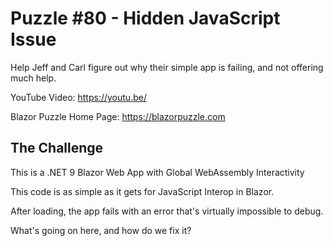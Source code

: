 # Puzzle #80 - Hidden JavaScript Issue

Help Jeff and Carl figure out why their simple app is failing, and not offering much help.

YouTube Video: https://youtu.be/

Blazor Puzzle Home Page: https://blazorpuzzle.com

## The Challenge

This is a .NET 9 Blazor Web App with Global WebAssembly Interactivity

This code is as simple as it gets for JavaScript Interop in Blazor.

After loading, the app fails with an error that's virtually impossible to debug.

What's going on here, and how do we fix it?

